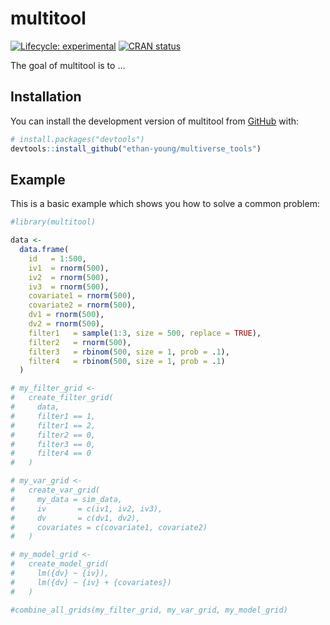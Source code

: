 
<!-- README.md is generated from README.Rmd. Please edit that file -->

# multitool

<!-- badges: start -->

[![Lifecycle:
experimental](https://img.shields.io/badge/lifecycle-experimental-orange.svg)](https://lifecycle.r-lib.org/articles/stages.html#experimental)
[![CRAN
status](https://www.r-pkg.org/badges/version/multitool)](https://CRAN.R-project.org/package=multitool)
<!-- badges: end -->

The goal of multitool is to …

## Installation

You can install the development version of multitool from
[GitHub](https://github.com/) with:

``` r
# install.packages("devtools")
devtools::install_github("ethan-young/multiverse_tools")
```

## Example

This is a basic example which shows you how to solve a common problem:

``` r
#library(multitool)

data <-
  data.frame(
    id   = 1:500,
    iv1  = rnorm(500),
    iv2  = rnorm(500),
    iv3  = rnorm(500),
    covariate1 = rnorm(500),
    covariate2 = rnorm(500),
    dv1 = rnorm(500),
    dv2 = rnorm(500),
    filter1   = sample(1:3, size = 500, replace = TRUE),
    filter2   = rnorm(500),
    filter3   = rbinom(500, size = 1, prob = .1),
    filter4   = rbinom(500, size = 1, prob = .1)
  )
```

``` r
# my_filter_grid <-
#   create_filter_grid(
#     data,
#     filter1 == 1,
#     filter1 == 2,
#     filter2 == 0,
#     filter3 == 0,
#     filter4 == 0
#   )
```

``` r
# my_var_grid <-
#   create_var_grid(
#     my_data = sim_data,
#     iv       = c(iv1, iv2, iv3),
#     dv       = c(dv1, dv2),
#     covariates = c(covariate1, covariate2)
#   )
```

``` r
# my_model_grid <-
#   create_model_grid(
#     lm({dv} ~ {iv}),
#     lm({dv} ~ {iv} + {covariates})
#   )
```

``` r
#combine_all_grids(my_filter_grid, my_var_grid, my_model_grid)
```
